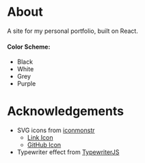 # About

A site for my personal portfolio, built on React.

#### Color Scheme:

- Black
- White
- Grey
- Purple

# Acknowledgements

- SVG icons from [iconmonstr](https://iconmonstr.com)
    - [Link Icon](https://iconmonstr.com/link-1-svg/)
    - [GitHub Icon](https://iconmonstr.com/github-1-svg/)
- Typewriter effect from [TypewriterJS](https://safi.me.uk/typewriterjs/)